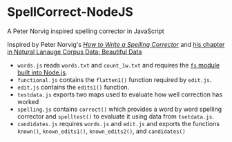 # SpellCorrect-NodeJS
A Peter Norvig inspired spelling corrector in JavaScript

Inspired by Peter Norvig's [_How to Write a Spelling Corrector_](http://norvig.com/spell-correct.html) and
[his chapter in Natural Lanauge Corpus Data: Beautiful Data](http://norvig.com/ngrams/)

* `words.js` reads `words.txt` and `count_1w.txt` and requires the [`fs` module built into Node.js](https://nodejs.org/api/fs.html).
* `functional.js` contains the `flatten1()` function required by `edit.js`.
* `edit.js` contains the `edits1()` function.
* `testdata.js` exports two maps used to evaluate how well correction has worked
* `spelling.js` contains `correct()` which provides a word by word spelling corrector and `spelltest()` to evaluate it using data from `tsetdata.js`.
* `candidates.js` requires `words.js` and `edit.js` and exports the functions `known()`, `known_edits1()`, `known_edits2()`, and `candidates()`

